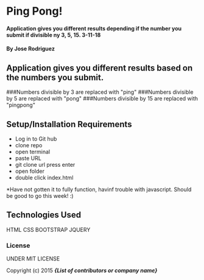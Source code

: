 # Ping Pong!

#### Application gives you different results depending if the number you submit if divisible ny 3, 5, 15. 3-11-18

#### By Jose Rodriguez

## Application gives you different results based on the numbers you submit. 
###Numbers divisible by 3 are replaced with "ping"
###Numbers divisible by 5 are replaced with "pong"
###Numbers divisible by 15 are replaced with "pingpong"


## Setup/Installation Requirements

* Log in to Git hub
* clone repo
* open terminal
* paste URL
* git clone url press enter
* open folder
* double click index.html



*Have not gotten it to fully function, havinf trouble with javascript. Should be good to go this week! :)



## Technologies Used

HTML
CSS
BOOTSTRAP
JQUERY


### License

UNDER MIT LICENSE

Copyright (c) 2015 **_{List of contributors or company name}_**
